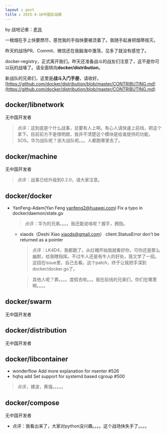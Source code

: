 ```yaml
---
layout : post
title : 2015-4-16中国区战报
---
```


by 战地记者：[老肖](https://github.com/xiaods)

一根烟在手上快要燃尽，感觉我的手指快要被烫着了。我随手起身把烟蒂按灭。

昨天的战场PR、Commit、微信还在我脑海中激荡，见多了就没有感觉了。

docker-registry，正式离开我们。昨天还准备战斗的战友们注意了，这不是你可以玩的战壕了。请全面转向**docker/distribution**。

新战队的兄弟们，这里是**战斗入门手册**，请收好。[https://github.com/docker/distribution/blob/master/CONTRIBUTING.md](https://github.com/docker/distribution/blob/master/CONTRIBUTING.md)

## docker/libnetwork

无中国开发者

> 点评：这到底是个什么战事，总要有人上啊。有心人请快速上前线，把这个拿下。目前前方不是很明朗，我并不清楚这个模块是给谁提供的功能，SOS。华为战队呢？浙大战队呢。。。人都跑哪里去了。


## docker/machine
无中国开发者

> 点评：战事已经升级到0.2.0，请大家注意。


## docker/docker

- YanFeng-Adam(Yan Feng <yanfeng2@huawei.com>) Fix a typo in
  docker/daemon/state.go

  > 点评：华为的兄弟。。。。我还能说啥呢？握手，拥抱。

  - xiaods（Deshi Xiao <xiaods@gmail.com>） client.StatusError don't be
    returned as a pointer

    > 点评：LK4D4，我都跪了。从红帽开始我就看好你，可你还是那么幽默，给我瞎指挥。不过牛人还是有牛人的好处，我又学了一招。这招在issue里，自己去看。这个patch，终于让我把手深到docker/docker.go了。

    > 其他人呢？靠。。。。度假去啦。。。我在前线的兄弟们，你们在哪里啊。。。。

## docker/swarm
无中国开发者

## docker/distribution
无中国开发者


## docker/libcontainer

- wonderflow Add more explanation for nsenter #526
- hqhq add Set support for systemd based cgroup #500

> 点评，建波，黄强。。。。。

## docker/compose
无中国开发者

- 点评：我看出来了，大家对python没兴趣。。。。这个战场快失手了。。。。